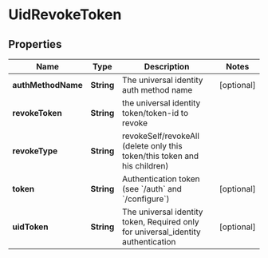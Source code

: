 

# UidRevokeToken

## Properties

Name | Type | Description | Notes
------------ | ------------- | ------------- | -------------
**authMethodName** | **String** | The universal identity auth method name |  [optional]
**revokeToken** | **String** | the universal identity token/token-id to revoke | 
**revokeType** | **String** | revokeSelf/revokeAll (delete only this token/this token and his children) | 
**token** | **String** | Authentication token (see &#x60;/auth&#x60; and &#x60;/configure&#x60;) |  [optional]
**uidToken** | **String** | The universal identity token, Required only for universal_identity authentication |  [optional]



